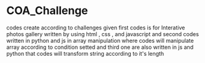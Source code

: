 # COA_Challenge
codes create according to challenges given 
first codes is for Interative photos gallery written by using html  , css , and javascript and second codes written in python and js in array manipulation where codes will manipulate array according to condition setted
and third one are also written in js and python that codes will transform string according to it's length
